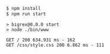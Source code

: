 
```bash
$ npm install
$ npm run start
```
```
> bigrex@0.0.0 start
> node ./bin/www
```
```
GET / 200 634.931 ms - 162
GET /css/style.css 200 6.862 ms - 111
```